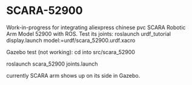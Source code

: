 # SCARA-52900
Work-in-progress for integrating aliexpress chinese pvc SCARA Robotic Arm Model 52900 with ROS. 
Test its joints:  roslaunch urdf_tutorial display.launch model:=urdf/scara_52900.urdf.xacro

Gazebo test (not working): cd into src/scara_52900

roslaunch scara_52900 joints.launch

currently SCARA arm shows up on its side in Gazebo.

